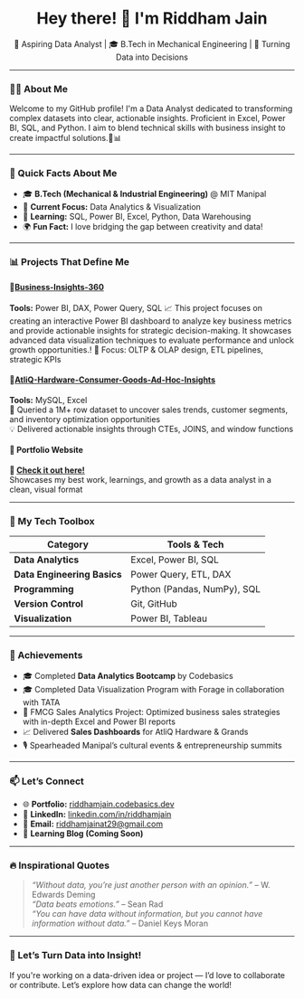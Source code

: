 <h1 align="center">Hey there! 👋 I'm Riddham Jain</h1>
<p align="center">
  🚀 Aspiring Data Analyst | 🎓 B.Tech in Mechanical Engineering | 🎯 Turning Data into Decisions
</p>

---

### 👨‍💻 About Me

Welcome to my GitHub profile! I'm a Data Analyst dedicated to transforming complex datasets into clear, actionable insights. Proficient in Excel, Power BI, SQL, and Python. I aim to blend technical skills with business insight to create impactful solutions.🚀📊

---

### 📌 Quick Facts About Me

- 🎓 **B.Tech (Mechanical & Industrial Engineering)** @ MIT Manipal  
- 🎯 **Current Focus:** Data Analytics & Visualization  
- 🌱 **Learning:** SQL, Power BI, Excel, Python, Data Warehousing  
- 🌍 **Fun Fact:** I love bridging the gap between creativity and data!

---

### 📊 Projects That Define Me

#### 📌[Business-Insights-360](https://app.powerbi.com/links/RMSYEAo2rl?ctid=c6e549b3-5f45-4032-aae9-d4244dc5b2c4&pbi_source=linkShare) 
**Tools:** Power BI, DAX, Power Query, SQL 
📈 This project focuses on creating an interactive Power BI dashboard to analyze key business metrics and provide actionable insights for strategic decision-making. It showcases advanced data visualization techniques to evaluate performance and unlock growth opportunities.!
🚀 Focus: OLTP & OLAP design, ETL pipelines, strategic KPIs

#### 📌[AtliQ-Hardware-Consumer-Goods-Ad-Hoc-Insights](https://github.com/Jainriddham/AtliQ-Hardware-Consumer-Goods-Ad-Hoc-Insights)  
**Tools:** MySQL, Excel  
🧠 Queried a 1M+ row dataset to uncover sales trends, customer segments, and inventory optimization opportunities  
💡 Delivered actionable insights through CTEs, JOINS, and window functions

#### 📌 Portfolio Website  
**🔗 [Check it out here!](https://codebasics.io/portfolio/Riddham-Jain)**  
Showcases my best work, learnings, and growth as a data analyst in a clean, visual format

---

### 🧰 My Tech Toolbox

| Category                     | Tools & Tech |
|-----------------------------|--------------|
| **Data Analytics**          | Excel, Power BI, SQL |
| **Data Engineering Basics** | Power Query, ETL, DAX |
| **Programming**             | Python (Pandas, NumPy), SQL |
| **Version Control**         | Git, GitHub |
| **Visualization**           | Power BI, Tableau |
                 

---

### 🌟 Achievements

- 🎓 Completed **Data Analytics Bootcamp** by Codebasics
- 🎓 Completed Data Visualization Program with Forage in collaboration with TATA
- 💼 FMCG Sales Analytics Project: Optimized business sales strategies with in-depth Excel and Power BI reports
- 📈 Delivered **Sales Dashboards** for AtliQ Hardware & Grands  
- 🎙️ Spearheaded Manipal’s cultural events & entrepreneurship summits

---

### 📫 Let’s Connect

- 🌐 **Portfolio:** [riddhamjain.codebasics.dev](https://codebasics.io/portfolio/Riddham-Jain)  
- 💼 **LinkedIn:** [linkedin.com/in/riddhamjain](www.linkedin.com/in/ridjain29)  
- 📧 **Email:** riddhamjainat29@gmail.com  
- 🧠 **Learning Blog (Coming Soon)**  

---

### 🔥 Inspirational Quotes

> *“Without data, you’re just another person with an opinion.”* – W. Edwards Deming  
> *“Data beats emotions.”* – Sean Rad  
> *“You can have data without information, but you cannot have information without data.”* – Daniel Keys Moran  

---

### 🚀 Let’s Turn Data into Insight!

If you're working on a data-driven idea or project — I’d love to collaborate or contribute. Let’s explore how data can change the world!

